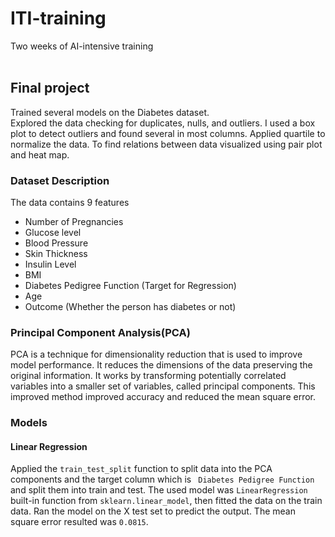 # ITI-training
Two weeks of AI-intensive training
<br/> <br/>
## Final project
Trained several models on the Diabetes dataset. <br/>
Explored the data checking for duplicates, nulls, and outliers. I used a box plot to detect outliers and found several in most columns. Applied quartile to normalize the data. To find relations between data visualized using pair plot and heat map.
### Dataset Description
The data contains 9 features <br/>
* Number of Pregnancies
* Glucose level
* Blood Pressure
* Skin Thickness
* Insulin Level
* BMI
* Diabetes Pedigree Function (Target for Regression)
* Age
* Outcome (Whether the person has diabetes or not)
### Principal Component Analysis(PCA)
PCA is a technique for dimensionality reduction that is used to improve model performance. It reduces the dimensions of the data preserving the original information. It works by transforming potentially correlated variables into a smaller set of variables, called principal components. This improved method improved accuracy and reduced the mean square error.
### Models
#### Linear Regression
Applied the ```train_test_split``` function to split data into the PCA components and the target column which is ``` Diabetes Pedigree Function``` and split them into train and test. The used model was ```LinearRegression``` built-in function from ```sklearn.linear_model```, then fitted the data on the train data. Ran the model on the X test set to predict the output. The mean square error resulted was ```0.0815```.
